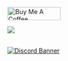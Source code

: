 <a href="https://www.buymeacoffee.com/yahyz" target="_blank"><img src="https://cdn.buymeacoffee.com/buttons/v2/default-yellow.png" width="120px" height="30px" alt="Buy Me A Coffee"></a>

<a align="center" href="#"><img align="center" src="https://readme-typing-svg.herokuapp.com?font=Tilt+Prism&size=50&pause=1000&center=true&vCenter=true&repeat=false&width=435&height=90&lines=SUNDEFINED"/></a>
<br> </br>

[![Discord Banner](https://api.weblutions.com/discord/invite/tottenham/)](https://discord.gg/tottenham)
<br> </br>
